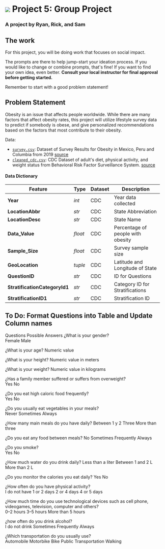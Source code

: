 # ![](https://ga-dash.s3.amazonaws.com/production/assets/logo-9f88ae6c9c3871690e33280fcf557f33.png) Project 5: Group Project
### A project by Ryan, Rick, and Sam

## The work

For this project, you will be doing work that focuses on social impact.

The prompts are there to help jump-start your ideation process. If you would like to change or combine prompts, that's fine! If you want to find your own idea, even better. **Consult your local instructor for final approval before getting started.**  

Remember to start with a good problem statement!

## Problem Statement
Obesity is an issue that affects people worldwide. While there are many factors that affect obesity rates, this project will utilize lifestyle survey data to predict if somebody is obese, and give personalized recommendations based on the factors that most contribute to their obesity.

Data:
* [`survey.csv`](./data/survey.csv): Dataset of Survey Results for Obesity in Mexico, Peru and Columbia from 2019 [source](https://archive.ics.uci.edu/ml/datasets/Estimation+of+obesity+levels+based+on+eating+habits+and+physical+condition+) 
* [`cleaned_cdc.csv`](./data/cleaned_cdc.csv): CDC Dataset of adult's diet, physical activity, and weight status from Behavioral Risk Factor Surveillance System. [source](https://chronicdata.cdc.gov/Nutrition-Physical-Activity-and-Obesity/Nutrition-Physical-Activity-and-Obesity-Behavioral/hn4x-zwk7) 

####  Data Dictionary

|Feature|Type|Dataset|Description|
|---|---|---|---|
|**Year**|*int*|CDC|Year data collected|
|**LocationAbbr**|*str*|CDC|State Abbreviation|
|**LocationDesc**|*str*|CDC|State Name|
|**Data_Value**|*float*|CDC|Percentage of people with obesity|
|**Sample_Size**|*float*|CDC|Survey sample size|
|**GeoLocation**|*tuple*|CDC|Latitude and Longitude of State|
|**QuestionID**|*str*|CDC|ID for Questions|
|**StratificationCategoryId1**|*str*|CDC|Category ID for Stratifications|
|**StratificationID1**|*str*|CDC|Stratification ID|

## To Do: Format Questions into Table and Update Column names

Questions	Possible Answers
¿What is your gender?	
Female
Male

¿What is your age?	Numeric value

¿What is your height?	Numeric value in meters

¿What is your weight?	Numeric value in kilograms

¿Has a family member suffered or suffers from overweight?	
Yes
No

¿Do you eat high caloric food frequently?	
Yes
No

¿Do you usually eat vegetables in your meals?	
Never
Sometimes
Always

¿How many main meals do you have daily?	
Between 1 y 2
Three
More than three

¿Do you eat any food between meals?	
No
Sometimes
Frequently
Always

¿Do you smoke?	
Yes
No

¿How much water do you drink daily?	
Less than a liter
Between 1 and 2 L
More than 2 L

¿Do you monitor the calories you eat daily?	
Yes
No

¿How often do you have physical activity?	
I do not have
1 or 2 days
2 or 4 days
4 or 5 days

¿How much time do you use technological devices such as cell phone, videogames, television, computer and others?	
0–2 hours
3–5 hours
More than 5 hours

¿how often do you drink alcohol?	
I do not drink
Sometimes
Frequently
Always

¿Which transportation do you usually use?	
Automobile
Motorbike
Bike
Public Transportation
Walking